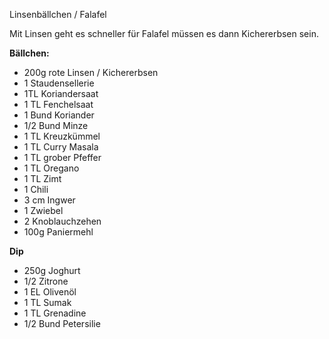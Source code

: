Linsenbällchen / Falafel

Mit Linsen geht es schneller für Falafel müssen es dann Kichererbsen sein.

**Bällchen:**
- 200g rote Linsen / Kichererbsen
- 1 Staudensellerie
- 1TL Koriandersaat
- 1 TL Fenchelsaat
- 1 Bund Koriander
- 1/2 Bund Minze
- 1 TL Kreuzkümmel
- 1 TL Curry Masala
- 1 TL grober Pfeffer
- 1 TL Oregano
- 1 TL Zimt
- 1 Chili
- 3 cm Ingwer
- 1 Zwiebel
- 2 Knoblauchzehen
- 100g Paniermehl

**Dip**
- 250g Joghurt
- 1/2 Zitrone
- 1 EL Olivenöl
- 1 TL Sumak
- 1 TL Grenadine
- 1/2 Bund Petersilie